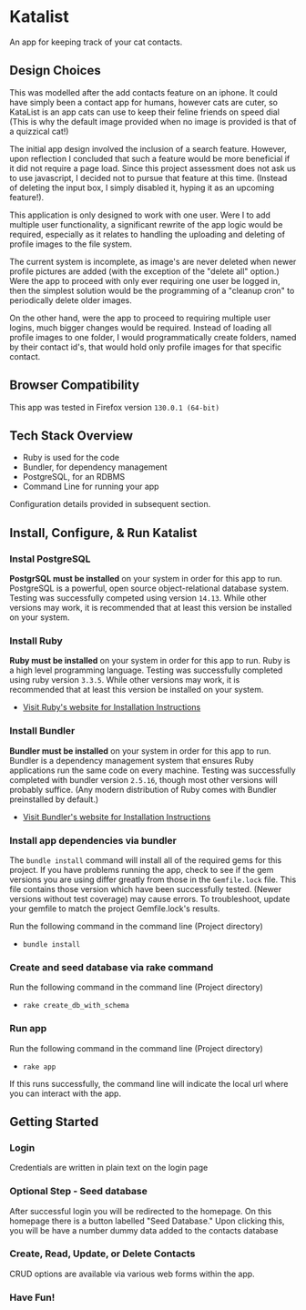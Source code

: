 # Katalist

An app for keeping track of your cat contacts.

## Design Choices
This was modelled after the add contacts feature on an iphone. It could have simply been a contact app for humans, however cats are cuter, so KataList is an app cats can use to keep their feline friends on speed dial (This is why the default image provided when no image is provided is that of a quizzical cat!)

The initial app design involved the inclusion of a search feature. However, upon reflection I concluded that such a feature would be more beneficial if it did not require a page load. Since this project assessment does not ask us to use javascript, I decided not to pursue that feature at this time. (Instead of deleting the input box, I simply disabled it, hyping it as an upcoming feature!).

This application is only designed to work with one user. Were I to add multiple user functionality, a significant rewrite of the app logic would be required, especially as it relates to handling the uploading and deleting of profile images to the file system.

The current system is incomplete, as image's are never deleted when newer profile pictures are added (with the exception of the "delete all" option.) Were the app to proceed with only ever requiring one user be logged in, then the simplest solution would be the programming of a "cleanup cron" to periodically delete older images.

On the other hand, were the app to proceed to requiring multiple user logins, much bigger changes would be required. Instead of loading all profile images to one folder, I would programmatically create folders, named by their contact id's, that would hold only profile images for that specific contact.

## Browser Compatibility
This app was tested in Firefox version `130.0.1 (64-bit)`

## Tech Stack Overview
- Ruby is used for the code
- Bundler, for dependency management
- PostgreSQL, for an RDBMS
- Command Line for running your app

Configuration details provided in subsequent section.

## Install, Configure, & Run Katalist

### Instal PostgreSQL
__PostgrSQL must be installed__ on your system in order for this app to run. PostgreSQL is a powerful, open source object-relational database system. Testing was successfully competed using version `14.13`. While other versions may work, it is recommended that at least this version be installed on your system.

### Install Ruby

__Ruby must be installed__ on your system in order for this app to run. Ruby is a high level programming language. Testing was successfully completed using ruby version `3.3.5`. While other versions may work, it is recommended that at least this version be installed on your system.
- [Visit Ruby's website for Installation Instructions](https://docs.ruby-lang.org/en/)

### Install Bundler

__Bundler must be installed__ on your system in order for this app to run. Bundler is a dependency management system that ensures Ruby applications run the same code on every machine. Testing was successfully completed  with bundler version `2.5.16`, though most other versions will probably suffice. (Any modern distribution of Ruby comes with Bundler preinstalled by default.)
- [Visit Bundler's website for Installation Instructions](https://bundler.io/)

### Install app dependencies via bundler
The `bundle install` command will install all of the required gems for this project. If you have problems running the app, check to see if the gem versions you are using differ greatly from those in the `Gemfile.lock` file. This file contains those version which have been successfully tested. (Newer versions without test coverage) may cause errors. To troubleshoot, update your gemfile to match the project Gemfile.lock's results.

Run the following command in the command line (Project directory)
- `bundle install`

### Create and seed database via rake command
Run the following command in the command line (Project directory)
- `rake create_db_with_schema`

### Run app
Run the following command in the command line (Project directory)
- `rake app`

If this runs successfully, the command line will indicate the local url where you can interact with the app.

## Getting Started
### Login
Credentials are written in plain text on the login page

### Optional Step - Seed database
After successful login you will be redirected to the homepage. On this homepage there is a button labelled "Seed Database." Upon clicking this, you will be have a number dummy data added to the contacts database

### Create, Read, Update, or Delete Contacts
CRUD options are available via various web forms within the app.

### Have Fun!
